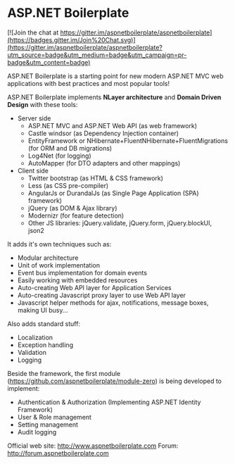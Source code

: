 ASP.NET Boilerplate
===

[![Join the chat at https://gitter.im/aspnetboilerplate/aspnetboilerplate](https://badges.gitter.im/Join%20Chat.svg)](https://gitter.im/aspnetboilerplate/aspnetboilerplate?utm_source=badge&utm_medium=badge&utm_campaign=pr-badge&utm_content=badge)

ASP.NET Boilerplate is a starting point for new modern ASP.NET MVC web applications with best practices and most popular tools!

ASP.NET Boilerplate implements __NLayer architecture__ and __Domain Driven Design__ with these tools:

- Server side
  - ASP.NET MVC and ASP.NET Web API (as web framework)
  - Castle windsor (as Dependency Injection container)
  - EntityFramework or NHibernate+FluentNHibernate+FluentMigrations (for ORM and DB migrations)
  - Log4Net (for logging)
  - AutoMapper (for DTO adapters and other mappings)
- Client side
  - Twitter bootstrap (as HTML & CSS framework)
  - Less (as CSS pre-compiler)
  - AngularJs or DurandalJs (as Single Page Application (SPA) framework)
  - jQuery (as DOM & Ajax library)
  - Modernizr (for feature detection)
  - Other JS libraries: jQuery.validate, jQuery.form, jQuery.blockUI, json2

It adds it's own techniques such as:
- Modular architecture
- Unit of work implementation
- Event bus implementation for domain events
- Easily working with embedded resources
- Auto-creating Web API layer for Application Services
- Auto-creating Javascript proxy layer to use Web API layer
- Javascript helper methods for ajax, notifications, message boxes, making UI busy...

Also adds standard stuff:
- Localization
- Exception handling
- Validation
- Logging

Beside the framework, the first module (https://github.com/aspnetboilerplate/module-zero) is being developed to implement:
- Authentication & Authorization (Implementing ASP.NET Identity Framework)
- User & Role management
- Setting management
- Audit logging

Official web site: http://www.aspnetboilerplate.com
Forum: http://forum.aspnetboilerplate.com

